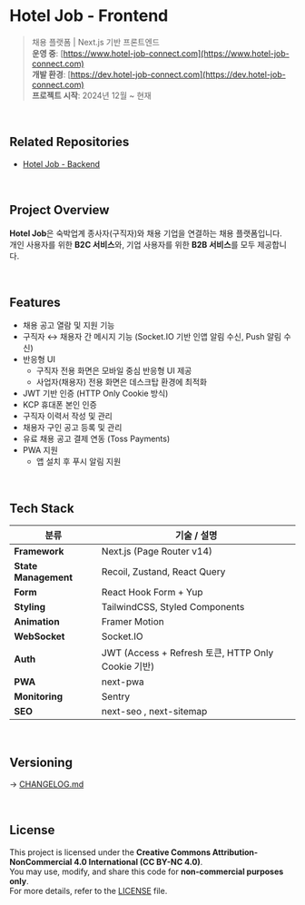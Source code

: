 # Hotel Job - Frontend

> 채용 플랫폼 | Next.js 기반 프론트엔드  
> **운영 중**: [https://www.hotel-job-connect.com](https://www.hotel-job-connect.com)  
> **개발 환경**: [https://dev.hotel-job-connect.com](https://dev.hotel-job-connect.com)  
> **프로젝트 시작**: 2024년 12월 ~ 현재

<br>

## Related Repositories

- [Hotel Job - Backend](https://github.com/K-Soo/hotel-job-api)

<br>


## Project Overview

**Hotel Job**은 숙박업계 종사자(구직자)와 채용 기업을 연결하는 채용 플랫폼입니다.  
개인 사용자를 위한 **B2C 서비스**와, 기업 사용자를 위한 **B2B 서비스**를 모두 제공합니다.

<br>

## Features

- 채용 공고 열람 및 지원 기능
- 구직자 ↔ 채용자 간 메시지 기능
  (Socket.IO 기반 인앱 알림 수신, Push 알림 수신)
- 반응형 UI
  - 구직자 전용 화면은 모바일 중심 반응형 UI 제공
  - 사업자(채용자) 전용 화면은 데스크탑 환경에 최적화
- JWT 기반 인증 (HTTP Only Cookie 방식)
- KCP 휴대폰 본인 인증
- 구직자 이력서 작성 및 관리
- 채용자 구인 공고 등록 및 관리
- 유료 채용 공고 결제 연동 (Toss Payments)
- PWA 지원
  - 앱 설치 후 푸시 알림 지원

<br>

## Tech Stack

| 분류                 | 기술 / 설명                                        |
| -------------------- | -------------------------------------------------- |
| **Framework**        | Next.js (Page Router v14)                          |
| **State Management** | Recoil, Zustand, React Query                       |
| **Form**             | React Hook Form + Yup                              |
| **Styling**          | TailwindCSS, Styled Components                     |
| **Animation**        | Framer Motion                                      |
| **WebSocket**        | Socket.IO                                          |
| **Auth**             | JWT (Access + Refresh 토큰, HTTP Only Cookie 기반) |
| **PWA**              | next-pwa                                           |
| **Monitoring**       | Sentry                                             |
| **SEO**              | next-seo , next-sitemap                            |

<br>





## Versioning

→ [CHANGELOG.md](./CHANGELOG.md)

<br>

## License

This project is licensed under the **Creative Commons Attribution-NonCommercial 4.0 International (CC BY-NC 4.0)**.  
You may use, modify, and share this code for **non-commercial purposes only**.  
For more details, refer to the [LICENSE](./LICENSE) file.

